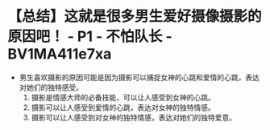 # 【总结】这就是很多男生爱好摄像摄影的原因吧！ - P1 - 不怕队长 - BV1MA411e7xa

-   男生喜欢摄影的原因可能是因为摄影可以捕捉女神的心跳和爱情的心跳，表达对她们的独特感受。
    1.  摄影是情感大师的必备技能，可以让人感受到女神的心跳。
    2.  摄影可以让人感受到爱情的心跳，表达对女神的独特情感。
    3.  摄影可以让人感受到对女神的独特情感，表达对她们的独特爱意。